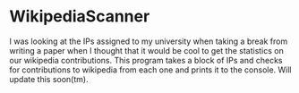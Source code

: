 # WikipediaScanner

I was looking at the IPs assigned to my university when taking a break from writing a paper when I thought that it would be cool to get the statistics on our wikipedia contributions. This program takes a block of IPs and checks for contributions to wikipedia from each one and prints it to the console. Will update this soon(tm).
